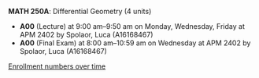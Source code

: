 **MATH 250A**: Differential Geometry (4 units)

- **A00** (Lecture) at 9:00 am–9:50 am on Monday, Wednesday, Friday at APM 2402 by Spolaor, Luca (A16168467)
- **A00** (Final Exam) at 8:00 am–10:59 am on Wednesday at APM 2402 by Spolaor, Luca (A16168467)

[Enrollment numbers over time](./MATH250A.tsv)
